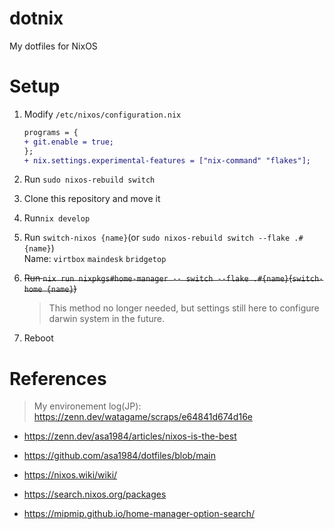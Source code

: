 # dotnix

My dotfiles for NixOS

# Setup

1. Modify `/etc/nixos/configuration.nix`
   ```diff
   programs = {
   + git.enable = true;
   };
   + nix.settings.experimental-features = ["nix-command" "flakes"];
   ```

2. Run `sudo nixos-rebuild switch`

3. Clone this repository and move it

4. Run`nix develop`

5. Run `switch-nixos {name}`(or `sudo nixos-rebuild switch --flake .#{name}`)  
   Name: `virtbox` `maindesk` `bridgetop`

6. ~~Run `nix run nixpkgs#home-manager -- switch --flake .#{name}`(`switch-home {name}`)~~  

   > This method no longer needed, but settings still here to configure darwin system in the future.

7. Reboot

# References

> My environement log(JP):  
> https://zenn.dev/watagame/scraps/e64841d674d16e

- https://zenn.dev/asa1984/articles/nixos-is-the-best
- https://github.com/asa1984/dotfiles/blob/main

- https://nixos.wiki/wiki/
- https://search.nixos.org/packages
- https://mipmip.github.io/home-manager-option-search/

